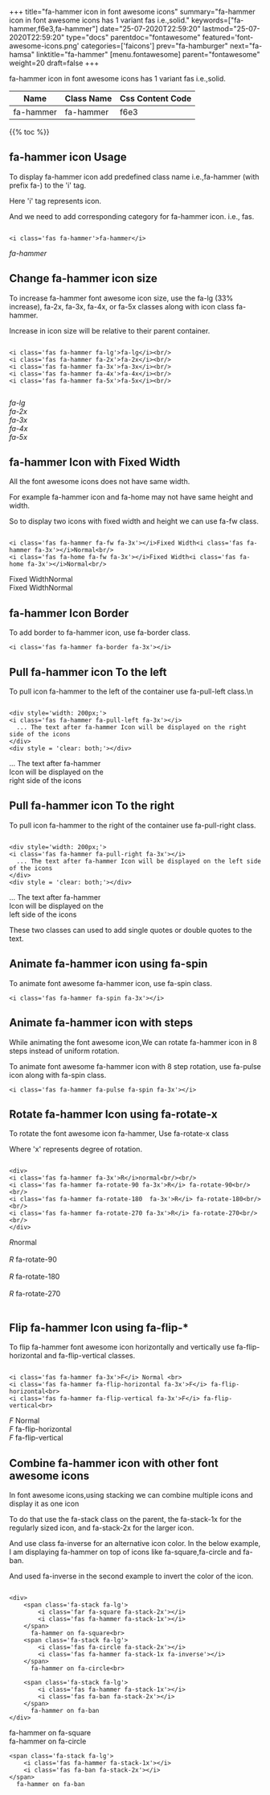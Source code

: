 +++
title="fa-hammer icon in font awesome icons"
summary="fa-hammer icon in font awesome icons has 1 variant fas i.e.,solid."
keywords=["fa-hammer,f6e3,fa-hammer"]
date="25-07-2020T22:59:20"
lastmod="25-07-2020T22:59:20"
type="docs"
parentdoc="fontawesome"
featured='font-awesome-icons.png'
categories=['faicons']
prev="fa-hamburger"
next="fa-hamsa"
linktitle="fa-hammer"
[menu.fontawesome]
parent="fontawesome"
weight=20
draft=false
+++


fa-hammer icon in font awesome icons has 1 variant fas i.e.,solid.

<div class='table-responsive'><table class='table'><thead><tr><th>Name</th><th>Class Name</th><th>Css Content Code</th></tr></thead><tbody><tr><td>fa-hammer</td><td>fa-hammer</td><td>f6e3</td></tr></tbody></table></div>


{{% toc %}}


## fa-hammer icon Usage

To display fa-hammer icon add predefined class name i.e.,fa-hammer (with prefix fa-) to the 'i' tag.

Here 'i' tag represents icon.

And we need to add corresponding category for fa-hammer icon. i.e., fas.


```

<i class='fas fa-hammer'>fa-hammer</i>
```

<i class='fas fa-hammer'>fa-hammer</i>




## Change fa-hammer icon size
To increase fa-hammer font awesome icon size, use the fa-lg (33% increase), fa-2x, fa-3x, fa-4x, or fa-5x classes along with icon class fa-hammer.

Increase in icon size will be relative to their parent container. 

```

<i class='fas fa-hammer fa-lg'>fa-lg</i><br/>
<i class='fas fa-hammer fa-2x'>fa-2x</i><br/>
<i class='fas fa-hammer fa-3x'>fa-3x</i><br/>
<i class='fas fa-hammer fa-4x'>fa-4x</i><br/>
<i class='fas fa-hammer fa-5x'>fa-5x</i><br/>
            
```

<i class='fas fa-hammer fa-lg'>fa-lg</i><br/>
<i class='fas fa-hammer fa-2x'>fa-2x</i><br/>
<i class='fas fa-hammer fa-3x'>fa-3x</i><br/>
<i class='fas fa-hammer fa-4x'>fa-4x</i><br/>
<i class='fas fa-hammer fa-5x'>fa-5x</i><br/>
            



## fa-hammer Icon with Fixed Width 

All the font awesome icons does not have same width.

For example fa-hammer icon and fa-home may not have same height and width.

So to display two icons with fixed width and height we can use fa-fw class.


```

<i class='fas fa-hammer fa-fw fa-3x'></i>Fixed Width<i class='fas fa-hammer fa-3x'></i>Normal<br/>
<i class='fas fa-home fa-fw fa-3x'></i>Fixed Width<i class='fas fa-home fa-3x'></i>Normal<br/>
```

<i class='fas fa-hammer fa-fw fa-3x'></i>Fixed Width<i class='fas fa-hammer fa-3x'></i>Normal<br/>
<i class='fas fa-home fa-fw fa-3x'></i>Fixed Width<i class='fas fa-home fa-3x'></i>Normal<br/>



## fa-hammer Icon Border 

To add border to fa-hammer icon, use fa-border class.


```
<i class='fas fa-hammer fa-border fa-3x'></i>

```
<i class='fas fa-hammer fa-border fa-3x'></i>





## Pull fa-hammer icon To the left

To pull icon fa-hammer to the left of the container use fa-pull-left class.\n

```

<div style='width: 200px;'>
<i class='fas fa-hammer fa-pull-left fa-3x'></i>
  ... The text after fa-hammer Icon will be displayed on the right side of the icons
</div>
<div style = 'clear: both;'></div>
```

<div style='width: 200px;'>
<i class='fas fa-hammer fa-pull-left fa-3x'></i>
  ... The text after fa-hammer Icon will be displayed on the right side of the icons
</div>
<div style = 'clear: both;'></div>




## Pull fa-hammer icon To the right
To pull icon fa-hammer to the right of the container use fa-pull-right class.

```

<div style='width: 200px;'>
<i class='fas fa-hammer fa-pull-right fa-3x'></i>
  ... The text after fa-hammer Icon will be displayed on the left side of the icons
</div>
<div style = 'clear: both;'></div>
```

<div style='width: 200px;'>
<i class='fas fa-hammer fa-pull-right fa-3x'></i>
  ... The text after fa-hammer Icon will be displayed on the left side of the icons
</div>
<div style = 'clear: both;'></div>

These two classes can used to add single quotes or double quotes to the text.


## Animate fa-hammer icon using fa-spin
To animate font awesome fa-hammer icon, use fa-spin class.

```
<i class='fas fa-hammer fa-spin fa-3x'></i>
```
<i class='fas fa-hammer fa-spin fa-3x'></i>




## Animate fa-hammer icon with steps
While animating the font awesome icon,We can rotate fa-hammer icon in 8 steps instead of uniform rotation.

To animate font awesome fa-hammer icon with 8 step rotation, use fa-pulse icon along with fa-spin class.


```
<i class='fas fa-hammer fa-pulse fa-spin fa-3x'></i>

```
<i class='fas fa-hammer fa-pulse fa-spin fa-3x'></i>





## Rotate fa-hammer Icon using fa-rotate-x
To rotate the font awesome icon fa-hammer, Use fa-rotate-x class

Where 'x' represents degree of rotation.


```

<div>
<i class='fas fa-hammer fa-3x'>R</i>normal<br/><br/>
<i class='fas fa-hammer fa-rotate-90 fa-3x'>R</i> fa-rotate-90<br/><br/> 
<i class='fas fa-hammer fa-rotate-180  fa-3x'>R</i> fa-rotate-180<br/><br/> 
<i class='fas fa-hammer fa-rotate-270 fa-3x'>R</i> fa-rotate-270<br/><br/>
</div>
```

<div>
<i class='fas fa-hammer fa-3x'>R</i>normal<br/><br/>
<i class='fas fa-hammer fa-rotate-90 fa-3x'>R</i> fa-rotate-90<br/><br/> 
<i class='fas fa-hammer fa-rotate-180  fa-3x'>R</i> fa-rotate-180<br/><br/> 
<i class='fas fa-hammer fa-rotate-270 fa-3x'>R</i> fa-rotate-270<br/><br/>
</div>




## Flip fa-hammer Icon using fa-flip-*
To flip fa-hammer font awesome icon horizontally and vertically use fa-flip-horizontal and fa-flip-vertical classes. 

```

<i class='fas fa-hammer fa-3x'>F</i> Normal <br>
<i class='fas fa-hammer fa-flip-horizontal fa-3x'>F</i> fa-flip-horizontal<br>
<i class='fas fa-hammer fa-flip-vertical fa-3x'>F</i> fa-flip-vertical<br>
```

<i class='fas fa-hammer fa-3x'>F</i> Normal <br>
<i class='fas fa-hammer fa-flip-horizontal fa-3x'>F</i> fa-flip-horizontal<br>
<i class='fas fa-hammer fa-flip-vertical fa-3x'>F</i> fa-flip-vertical<br>




## Combine fa-hammer icon with other font awesome icons
In font awesome icons,using stacking we can combine multiple icons and display it as one icon 

To do that use the fa-stack class on the parent, the fa-stack-1x for the regularly sized icon, and fa-stack-2x for the larger icon.

And use class fa-inverse for an alternative icon color. 
In the below example, I am displaying fa-hammer on top of icons like fa-square,fa-circle and fa-ban.

And used fa-inverse in the second example to invert the color of the icon.

```

<div>
    <span class='fa-stack fa-lg'>
        <i class='far fa-square fa-stack-2x'></i>
        <i class='fas fa-hammer fa-stack-1x'></i>
    </span>
      fa-hammer on fa-square<br>
    <span class='fa-stack fa-lg'>
        <i class='fas fa-circle fa-stack-2x'></i>
        <i class='fas fa-hammer fa-stack-1x fa-inverse'></i>
    </span>
      fa-hammer on fa-circle<br>

    <span class='fa-stack fa-lg'>
        <i class='fas fa-hammer fa-stack-1x'></i>
        <i class='fas fa-ban fa-stack-2x'></i>
    </span>
      fa-hammer on fa-ban
</div>
```

<div>
    <span class='fa-stack fa-lg'>
        <i class='far fa-square fa-stack-2x'></i>
        <i class='fas fa-hammer fa-stack-1x'></i>
    </span>
      fa-hammer on fa-square<br>
    <span class='fa-stack fa-lg'>
        <i class='fas fa-circle fa-stack-2x'></i>
        <i class='fas fa-hammer fa-stack-1x fa-inverse'></i>
    </span>
      fa-hammer on fa-circle<br>

    <span class='fa-stack fa-lg'>
        <i class='fas fa-hammer fa-stack-1x'></i>
        <i class='fas fa-ban fa-stack-2x'></i>
    </span>
      fa-hammer on fa-ban
</div>






